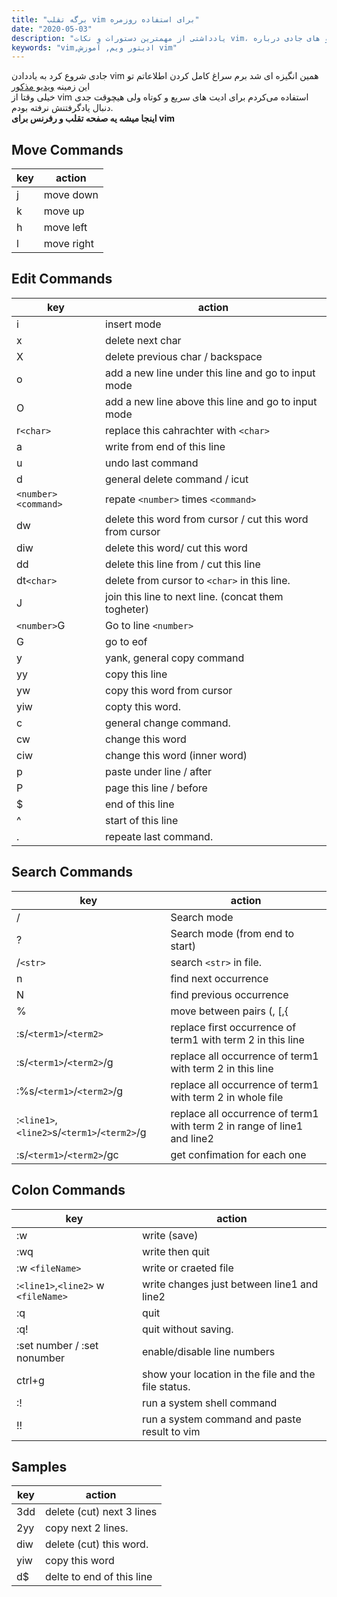 ```yaml
---
title: "برگه تقلب vim برای استفاده روزمره"
date: "2020-05-03"
description: "یادداشتی از مهمترین دستورات و نکات vim، این یادداشت بعد از ویدیو های جادی درباره vim نوشته شد"
keywords: "vim,ادیتور ویم, آموزش vim"
---
```


جادی شروع کرد به یاددادن vim همین انگیزه ای شد برم سراغ کامل کردن اطلاعاتم تو این زمینه
[ویدیو مذکور](https://www.youtube.com/watch?v=BnfJJtcVFPo)\
خیلی وقتا از vim استفاده می‌کردم برای ادیت های سریع و کوتاه ولی هیچوقت جدی دنبال یادگرفتنش نرفته بودم.\
**اینجا میشه یه صفحه تقلب و رفرنس برای vim**

<article class="english">

## Move Commands

| key | action     |
| --- | ---------- |
| j   | move down  |
| k   | move up    |
| h   | move left  |
| l   | move right |

## Edit Commands

| key                 | action                                                   |
| ------------------- | -------------------------------------------------------- |
| i                   | insert mode                                              |
| x                   | delete next char                                         |
| X                   | delete previous char / backspace                         |
| o                   | add a new line under this line and go to input mode      |
| O                   | add a new line above this line and go to input mode      |
| r`<char>`           | replace this cahrachter with `<char>`                    |
| a                   | write from end of this line                              |
| u                   | undo last command                                        |
| d                   | general delete command / icut                            |
| `<number><command>` | repate `<number>` times `<command>`                      |
| dw                  | delete this word from cursor / cut this word from cursor |
| diw                 | delete this word/ cut this word                          |
| dd                  | delete this line from / cut this line                    |
| dt`<char>`          | delete from cursor to `<char>` in this line.             |
| J                   | join this line to next line. (concat them togheter)      |
| `<number>`G         | Go to line `<number>`                                    |
| G                   | go to eof                                                |
| y                   | yank, general copy command                               |
| yy                  | copy this line                                           |
| yw                  | copy this word from cursor                               |
| yiw                 | copty this word.                                         |
| c                   | general change command.                                  |
| cw                  | change this word                                         |
| ciw                 | change this word (inner word)                            |
| p                   | paste under line / after                                 |
| P                   | page this line / before                                  |
| \$                  | end of this line                                         |
| ^                   | start of this line                                       |
| .                   | repeate last command.                                    |

## Search Commands

| key                                         | action                                                                  |
| ------------------------------------------- | ----------------------------------------------------------------------- |
| /                                           | Search mode                                                             |
| ?                                           | Search mode (from end to start)                                         |
| /`<str>`                                    | search `<str>` in file.                                                 |
| n                                           | find next occurrence                                                    |
| N                                           | find previous occurrence                                                |
| %                                           | move between pairs (, [,{                                               |
| :s/`<term1>`/`<term2>`                      | replace first occurrence of term1 with term 2 in this line              |
| :s/`<term1>`/`<term2>`/g                    | replace all occurrence of term1 with term 2 in this line                |
| :%s/`<term1>`/`<term2>`/g                   | replace all occurrence of term1 with term 2 in whole file               |
| :`<line1>`,`<line2>`s/`<term1>`/`<term2>`/g | replace all occurrence of term1 with term 2 in range of line1 and line2 |
| :s/`<term1>`/`<term2>`/gc                   | get confimation for each one                                            |

## Colon Commands

| key                                 | action                                              |
| ----------------------------------- | --------------------------------------------------- |
| :w                                  | write (save)                                        |
| :wq                                 | write then quit                                     |
| :w `<fileName>`                     | write or craeted file                               |
| :`<line1>`,`<line2>` w `<fileName>` | write changes just between line1 and line2          |
| :q                                  | quit                                                |
| :q!                                 | quit without saving.                                |
| :set number / :set nonumber         | enable/disable line numbers                         |
| ctrl+g                              | show your location in the file and the file status. |
| :!                                  | run a system shell command                          |
| !!                                  | run a system command and paste result to vim        |

## Samples

| key | action                    |
| --- | ------------------------- |
| 3dd | delete (cut) next 3 lines |
| 2yy | copy next 2 lines.        |
| diw | delete (cut) this word.   |
| yiw | copy this word            |
| d\$ | delte to end of this line |

</article>
